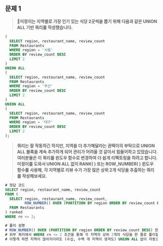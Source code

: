 ## 문제 1

> **🧚미정이는 지역별로 가장 인기 있는 식당 2곳씩을 뽑기 위해 다음과 같은 UNION ALL 기반 쿼리를 작성했습니다.**

~~~sql
(
  SELECT region, restaurant_name, review_count
  FROM Restaurants
  WHERE region = '서울'
  ORDER BY review_count DESC
  LIMIT 2
)
UNION ALL
(
  SELECT region, restaurant_name, review_count
  FROM Restaurants
  WHERE region = '부산'
  ORDER BY review_count DESC
  LIMIT 2
)
UNION ALL
(
  SELECT region, restaurant_name, review_count
  FROM Restaurants
  WHERE region = '대구'
  ORDER BY review_count DESC
  LIMIT 2
);
~~~

> **쿼리는 잘 작동하긴 하지만, 지역을 더 추가해달라는 권택이의 부탁으로 UNION ALL 블록을 계속 추가하게 되어 관리가 어려울 것 같아서 힘들어하고 있었습니다. 여러분들은 이 쿼리를 윈도우 함수로 변경하여 더 쉽게 리팩토링을 하려고 합니다. 미정이를 도와서 UNION ALL 없이 RANK( ) 또는 ROW_NUMBER( ) 윈도우 함수를 사용해, 각 지역별로 리뷰 수가 가장 많은 상위 2개 식당을 추출하는 쿼리를 작성해보세요.**



~~~sql
# 정답 코드 
SELECT region, restaurant_name, review_count
FROM (
  SELECT region, restaurant_name, review_count,
         ROW_NUMBER() OVER (PARTITION BY region ORDER BY review_count DESC) AS rn
  FROM Restaurants
) ranked
WHERE rn <= 2;

# 풀이 설명
# ROW_NUMBER() OVER (PARTITION BY region ORDER BY review_count DESC) 한 줄을 활용하여 
# 외부 쿼리에서 WHERE rn <= 2 조건을 통해 각 지역의 상위 2개의 식당을 한 줄로 풀이할 수 있다. 
# 이렇게 하면 지역이 많아지더라도 (수십, 수백 개 지역이 생겨도) UNION ALL 없이 자동으로 모든 지역에 대해 상위 2개만 추출할 수 있다. 
~~~





